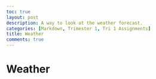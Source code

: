 ```yaml
---
toc: true
layout: post
description: A way to look at the weather forecast.
categories: [Markdown, Trimester 1, Tri 1 Assignments]
title: Weather
comments: true
---
```


# Weather

<html>
<body>
   <object type="text/html" data="https://www.wunderground.com/forecast/us/ca/san-diego/KCASANDI498" width="800px" height="600px" style="overflow:auto>
    </object>
</body>
</html>